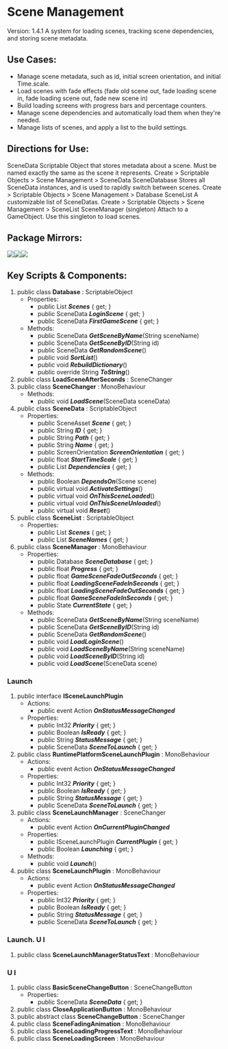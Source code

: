 # Scene Management
Version: 1.4.1
A system for loading scenes, tracking scene dependencies, and storing scene metadata.

## Use Cases:
* Manage scene metadata, such as id, initial screen orientation, and initial Time.scale.
* Load scenes with fade effects (fade old scene out, fade loading scene in, fade loading scene out, fade new scene in) 
* Build loading screens with progress bars and percentage counters.  
* Manage scene dependencies and automatically load them when they're needed. 
* Manage lists of scenes, and apply a list to the build settings.
## Directions for Use:
SceneData
Scriptable Object that stores metadata about a scene.
Must be named exactly the same as the scene it represents.
Create > Scriptable Objects > Scene Management > SceneData
SceneDatabase
Stores all SceneData instances, and is used to rapidly switch between scenes.
Create > Scriptable Objects > Scene Management > Database
SceneList
A customizable list of SceneDatas.
Create > Scriptable Objects > Scene Management > SceneList
SceneManager (singleton)
Attach to a GameObject.
Use this singleton to load scenes.
## Package Mirrors:
[<img src='https://img.itch.zone/aW1nLzEzNzQ2ODg3LnBuZw==/original/npRUfq.png'>](https://github.com/Iron-Mountain-Software/scene-management)[<img src='https://img.itch.zone/aW1nLzEzNzQ2ODkyLnBuZw==/original/Fq0ORM.png'>](https://www.npmjs.com/package/com.iron-mountain.scene-management)[<img src='https://img.itch.zone/aW1nLzEzNzQ2ODk4LnBuZw==/original/Rv4m96.png'>](https://iron-mountain.itch.io/scene-management)
## Key Scripts & Components:
1. public class **Database** : ScriptableObject
   * Properties: 
      * public List<SceneData> ***Scenes***  { get; }
      * public SceneData ***LoginScene***  { get; }
      * public SceneData ***FirstGameScene***  { get; }
   * Methods: 
      * public SceneData ***GetSceneByName***(String sceneName)
      * public SceneData ***GetSceneByID***(String id)
      * public SceneData ***GetRandomScene***()
      * public void ***SortList***()
      * public void ***RebuildDictionary***()
      * public override String ***ToString***()
1. public class **LoadSceneAfterSeconds** : SceneChanger
1. public class **SceneChanger** : MonoBehaviour
   * Methods: 
      * public void ***LoadScene***(SceneData sceneData)
1. public class **SceneData** : ScriptableObject
   * Properties: 
      * public SceneAsset ***Scene***  { get; }
      * public String ***ID***  { get; }
      * public String ***Path***  { get; }
      * public String ***Name***  { get; }
      * public ScreenOrientation ***ScreenOrientation***  { get; }
      * public float ***StartTimeScale***  { get; }
      * public List<String> ***Dependencies***  { get; }
   * Methods: 
      * public Boolean ***DependsOn***(Scene scene)
      * public virtual void ***ActivateSettings***()
      * public virtual void ***OnThisSceneLoaded***()
      * public virtual void ***OnThisSceneUnloaded***()
      * public virtual void ***Reset***()
1. public class **SceneList** : ScriptableObject
   * Properties: 
      * public List<SceneAsset> ***Scenes***  { get; }
      * public List<String> ***SceneNames***  { get; }
1. public class **SceneManager** : MonoBehaviour
   * Properties: 
      * public Database ***SceneDatabase***  { get; }
      * public float ***Progress***  { get; }
      * public float ***GameSceneFadeOutSeconds***  { get; }
      * public float ***LoadingSceneFadeInSeconds***  { get; }
      * public float ***LoadingSceneFadeOutSeconds***  { get; }
      * public float ***GameSceneFadeInSeconds***  { get; }
      * public State ***CurrentState***  { get; }
   * Methods: 
      * public SceneData ***GetSceneByName***(String sceneName)
      * public SceneData ***GetSceneByID***(String id)
      * public SceneData ***GetRandomScene***()
      * public void ***LoadLoginScene***()
      * public void ***LoadSceneByName***(String sceneName)
      * public void ***LoadSceneByID***(String id)
      * public void ***LoadScene***(SceneData scene)
### Launch
1. public interface **ISceneLaunchPlugin**
   * Actions: 
      * public event Action ***OnStatusMessageChanged*** 
   * Properties: 
      * public Int32 ***Priority***  { get; }
      * public Boolean ***IsReady***  { get; }
      * public String ***StatusMessage***  { get; }
      * public SceneData ***SceneToLaunch***  { get; }
1. public class **RuntimePlatformSceneLaunchPlugin** : MonoBehaviour
   * Actions: 
      * public event Action ***OnStatusMessageChanged*** 
   * Properties: 
      * public Int32 ***Priority***  { get; }
      * public Boolean ***IsReady***  { get; }
      * public String ***StatusMessage***  { get; }
      * public SceneData ***SceneToLaunch***  { get; }
1. public class **SceneLaunchManager** : SceneChanger
   * Actions: 
      * public event Action ***OnCurrentPluginChanged*** 
   * Properties: 
      * public ISceneLaunchPlugin ***CurrentPlugin***  { get; }
      * public Boolean ***Launching***  { get; }
   * Methods: 
      * public void ***Launch***()
1. public class **SceneLaunchPlugin** : MonoBehaviour
   * Actions: 
      * public event Action ***OnStatusMessageChanged*** 
   * Properties: 
      * public Int32 ***Priority***  { get; }
      * public Boolean ***IsReady***  { get; }
      * public String ***StatusMessage***  { get; }
      * public SceneData ***SceneToLaunch***  { get; }
### Launch. U I
1. public class **SceneLaunchManagerStatusText** : MonoBehaviour
### U I
1. public class **BasicSceneChangeButton** : SceneChangeButton
   * Properties: 
      * public SceneData ***SceneData***  { get; }
1. public class **CloseApplicationButton** : MonoBehaviour
1. public abstract class **SceneChangeButton** : SceneChanger
1. public class **SceneFadingAnimation** : MonoBehaviour
1. public class **SceneLoadingProgressText** : MonoBehaviour
1. public class **SceneLoadingScreen** : MonoBehaviour
